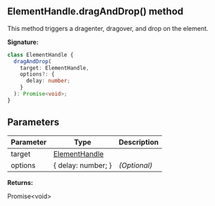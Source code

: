 ## ElementHandle.dragAndDrop() method

This method triggers a dragenter, dragover, and drop on the element.

**Signature:**

```typescript
class ElementHandle {
  dragAndDrop(
    target: ElementHandle,
    options?: {
      delay: number;
    }
  ): Promise<void>;
}
```

## Parameters

| Parameter | Type                                          | Description       |
| --------- | --------------------------------------------- | ----------------- |
| target    | [ElementHandle](./puppeteer.elementhandle.md) |                   |
| options   | { delay: number; }                            | <i>(Optional)</i> |

**Returns:**

Promise&lt;void&gt;
